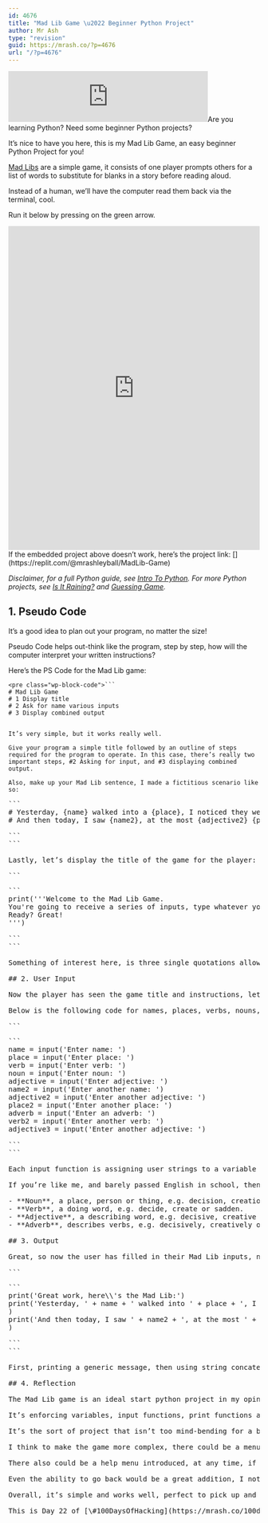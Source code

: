```yaml
---
id: 4676
title: "Mad Lib Game \u2022 Beginner Python Project"
author: Mr Ash
type: "revision"
guid: https://mrash.co/?p=4676
url: "/?p=4676"
---
```


<iframe frameborder="0" height="102px" loading="lazy" scrolling="no" src="https://anchor.fm/mrashleyball/embed/episodes/Mad-Lib-Game--Beginner-Python-Project-e18k0hh" width="400px"></iframe>Are you learning Python? Need some beginner Python projects?

It’s nice to have you here, this is my Mad Lib Game, an easy beginner Python Project for you!

[Mad Libs](https://en.wikipedia.org/wiki/Mad_Libs) are a simple game, it consists of one player prompts others for a list of words to substitute for blanks in a story before reading aloud.

Instead of a human, we’ll have the computer read them back via the terminal, cool.

Run it below by pressing on the green arrow.

<iframe frameborder="0" height="650px" loading="lazy" src="https://replit.com/@mrashleyball/MadLib-Game?lite=true" width="100%"></iframe>If the embedded project above doesn’t work, here’s the project link: [](https://replit.com/@mrashleyball/MadLib-Game)<https://replit.com/@mrashleyball/MadLib-Game>

*Disclaimer, for a full Python guide, see [Intro To Python](https://mrash.co/intro-to-python-free-python-starter-guide/). For more Python projects, see [Is It Raining?](https://mrash.co/basic-python-project-is-it-raining/) and [Guessing Game](https://mrash.co/beginner-python-project-guessing-game/).*

## 1. Pseudo Code

It’s a good idea to plan out your program, no matter the size!

Pseudo Code helps out-think like the program, step by step, how will the computer interpret your written instructions?

Here’s the PS Code for the Mad Lib game:

```
<pre class="wp-block-code">```
# Mad Lib Game
# 1 Display title
# 2 Ask for name various inputs
# 3 Display combined output

```
```

It’s very simple, but it works really well.

Give your program a simple title followed by an outline of steps required for the program to operate. In this case, there’s really two important steps, #2 Asking for input, and #3 displaying combined output.

Also, make up your Mad Lib sentence, I made a fictitious scenario like so:

```
<pre class="wp-block-code">```
# Yesterday, {name} walked into a {place}, I noticed they we're {verb} and had a {noun}. "How strange? I thought". So I asked them, what are you doing? They responding, "I'm {adjective}". Okay then...
# And then today, I saw {name2}, at the most {adjective2} {place2}. They we're {adverb} {verb2}... isn't that {adjective3}!

```
```

Lastly, let’s display the title of the game for the player:

```
<pre class="wp-block-code">```
print('''Welcome to the Mad Lib Game.
You're going to receive a series of inputs, type whatever you like.
Ready? Great!
''')

```
```

Something of interest here, is three single quotations allow for multi-line strings, it’s good for writing larger sentences.

## 2. User Input

Now the player has seen the game title and instructions, let’s get their input.

Below is the following code for names, places, verbs, nouns, adjectives and adverbs:

```
<pre class="wp-block-code">```
name = input('Enter name: ')
place = input('Enter place: ')
verb = input('Enter verb: ')
noun = input('Enter noun: ')
adjective = input('Enter adjective: ')
name2 = input('Enter another name: ')
adjective2 = input('Enter another adjective: ')
place2 = input('Enter another place: ')
adverb = input('Enter an adverb: ')
verb2 = input('Enter another verb: ')
adjective3 = input('Enter another adjective: ')

```
```

Each input function is assigning user strings to a variable with a logical name. When variables doubled up, simply add a 2, or 3 to avoid multiple variables with the same name.

If you’re like me, and barely passed English in school, then here’s a quick reminder of [each element](https://schooltutoring.com/help/parts-of-speech-nouns-verbs-adjectives-and-adverbs/).

- **Noun**, a place, person or thing, e.g. decision, creation or sadness.
- **Verb**, a doing word, e.g. decide, create or sadden.
- **Adjective**, a describing word, e.g. decisive, creative or sad.
- **Adverb**, describes verbs, e.g. decisively, creatively or sadly.

## 3. Output

Great, so now the user has filled in their Mad Lib inputs, now it’s time to display the output:

```
<pre class="wp-block-code">```
print('Great work, here\\'s the Mad Lib:')
print('Yesterday, ' + name + ' walked into ' + place + ', I noticed they we\\'re ' + verb + ' and had a ' + noun + '. "How strange? I thought". So I asked them, what are you doing? They responding, "I\\'m ' + adjective + '". Okay then...'
)
print('And then today, I saw ' + name2 + ', at the most ' + adjective2 + ' ' + place2 + '. They we\\'re ' + adverb + ' ' + verb2 + '... isn\\'t that ' + adjective3 + '!'
)

```
```

First, printing a generic message, then using string concatenation to combine the variable string input from the user to the string sentences.

## 4. Reflection

The Mad Lib game is an ideal start python project in my opinion.

It’s enforcing variables, input functions, print functions and string concatenation, all core elements to Python. And it’s fun! My wife and I spent ages putting our friend’s names, celebrity names and others into wacky situations.

It’s the sort of project that isn’t too mind-bending for a beginner while also being enjoyable, a great mix while starting the python programming journey.

I think to make the game more complex, there could be a menu system introduced. The player could select from various sentences, they could play a short and simple game or a longer one.

There also could be a help menu introduced, at any time, if the user enters ‘help’, a list of explanations of nouns, verbs and adjectives could display.

Even the ability to go back would be a great addition, I noticed my wife entered a noun as a verb accidentally and wanted to change it before continuing. A back option would make that work well.

Overall, it’s simple and works well, perfect to pick up and try yourself while starting out with Python.

This is Day 22 of [\#100DaysOfHacking](https://mrash.co/100daysofhacking/), subscribe to the [newsletter](https://go.mrash.co/newsletter) for updates and if you have feedback, message me via [Twitter](https://twitter.com/mrashleyball). Happy Hacking.